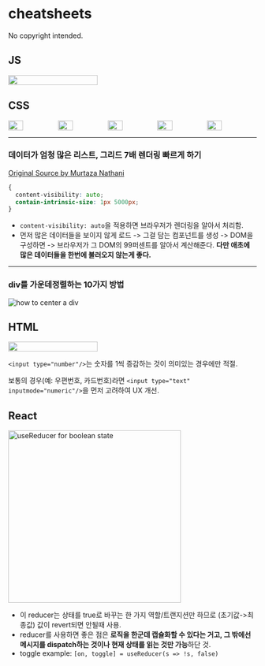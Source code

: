 # cheatsheets

No copyright intended.

## JS
<section style='display:flex'>
  <img width='60%' src='https://user-images.githubusercontent.com/50111853/188340183-10549aa7-888d-47d9-b277-c66f0fed0ce3.jpeg' />
</section>

## CSS

<section style='display:flex'>
  <img width='30%' src='https://user-images.githubusercontent.com/50111853/188340299-79686a5b-63bb-4690-a05d-6b8ddec79f9c.png' />
  <img width='30%' src='https://user-images.githubusercontent.com/50111853/188340295-24c6900a-059c-41b1-8829-411f252f29ad.png' />
  <img width='30%' src='https://user-images.githubusercontent.com/50111853/188340249-a7f5f5a1-4783-4966-b5fe-f2435a351dd8.png' />
  <img width='30%' src='https://user-images.githubusercontent.com/50111853/188340268-76da9ee8-e8a6-4078-ad37-f68270c6e3e3.png' />
  <img width='30%' src='https://user-images.githubusercontent.com/50111853/188340278-a3bb67a6-7a6d-468c-a82d-6e097d65bb50.png'/>
</section>

---
### 데이터가 엄청 많은 리스트, 그리드 7배 렌더링 빠르게 하기
[Original Source by Murtaza Nathani](https://dev.to/mnathani/two-lines-of-css-that-boosts-7x-rendering-performance-4mjd)

```css
{
  content-visibility: auto;
  contain-intrinsic-size: 1px 5000px;
}
```

- `content-visibility: auto`을 적용하면 브라우저가 렌더링을 알아서 처리함.  
- 먼저 많은 데이터들을 보이지 않게 로드 -> 그걸 담는 컴포넌트를 생성 -> DOM을 구성하면 -> 브라우저가 그 DOM의 99퍼센트를 알아서 계산해준다. 
**다만 애초에 많은 데이터들을 한번에 불러오지 않는게 좋다.** 

---

### div를 가운데정렬하는 10가지 방법
![how to center a div](https://user-images.githubusercontent.com/50111853/188340581-ba6cee96-955b-4cf2-afbf-2f963a2a6a88.JPG)

## HTML

<section style='display:flex'>
  <img width='60%' src='https://user-images.githubusercontent.com/50111853/188340222-232ff7a0-e1a1-422f-9d95-2cea8a9a66ac.png' />
</section>

`<input type="number"/>`는 숫자를 1씩 증감하는 것이 의미있는 경우에만 적절. 

보통의 경우(예: 우편번호, 카드번호)라면 `<input type="text" inputmode="numeric"/>`을 먼저 고려하여 UX 개선.

## React

<section style='display:flex'>
  <img width="350px" alt="useReducer for boolean state" src="https://user-images.githubusercontent.com/50111853/190553452-1936b4f3-e8e1-4236-9cc0-64f7b91a83bc.png">
</section>

- 이 reducer는 상태를 true로 바꾸는 한 가지 역할/트랜지션만 하므로 (초기값->최종값) 값이 revert되면 안될때 사용.
- reducer를 사용하면 좋은 점은 **로직을 한군데 캡슐화할 수 있다는 거고, 그 밖에선 메시지를 dispatch하는 것이나 현재 상태를 읽는 것만 가능**하단 것.
- toggle example: `[on, toggle] = useReducer(s => !s, false)`  
